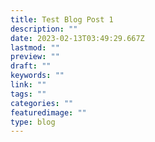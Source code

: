 ```yaml
---
title: Test Blog Post 1
description: ""
date: 2023-02-13T03:49:29.667Z
lastmod: ""
preview: ""
draft: ""
keywords: ""
link: ""
tags: ""
categories: ""
featuredimage: ""
type: blog
---
```

